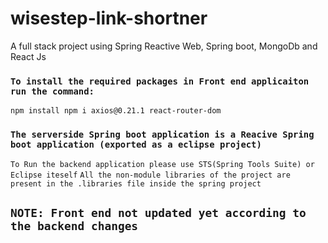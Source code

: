 # wisestep-link-shortner
A full stack project using Spring Reactive Web, Spring boot, MongoDb and React Js 


### `To install the required packages in Front end applicaiton run the command: `
`npm install npm i axios@0.21.1 react-router-dom`


### `The serverside Spring boot application is a Reacive Spring boot application (exported as a eclipse project)`
`To Run the backend application please use STS(Spring Tools Suite) or Eclipse iteself` 
`All the non-module libraries of the project are present in the .libraries file inside the spring project`

## `NOTE: Front end not updated yet according to the backend changes`
